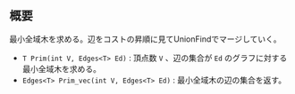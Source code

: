 ## 概要

最小全域木を求める。辺をコストの昇順に見てUnionFindでマージしていく。

- `T Prim(int V, Edges<T> Ed)` : 頂点数 `V` 、辺の集合が `Ed` のグラフに対する最小全域木を求める。
- `Edges<T> Prim_vec(int V, Edges<T> Ed)` : 最小全域木の辺の集合を返す。
